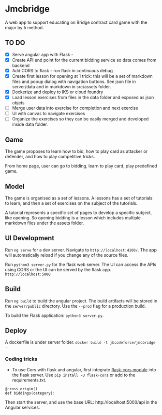 # Jmcbridge

A web app to support educating on Bridge contract card game with the major by 5 method.

## TO DO

* [x] Serve angular app with Flask - 
* [x] Create API end point for the current bidding service so data comes from backend
* [x] Add CORS to flask - run flask in continuous debug
* [x] Create first lesson for opening at 1 trick: this will be a set of markdown files and popup dialog with navigation buttons. See json file in server/data and in markdown in src/assets folder. 
* [x] Dockerize and deploy to IKS or cloud foundry 
* [x] Load lesson exercises from files in the data folder and exposed as json objets
* [ ] Merge user data into exercise for completion and next exercise
* [ ] UI with canvas to navigate exercises
* [ ] Organize the exercises so they can be easily merged and developed inside data folder. 

## Game
The game proposes to learn how to bid, how to play card as attacker or defender, and how to play competitive tricks.

From home page, user can go to bidding, learn to play card, play predefined game. 

## Model

The game is organised as a set of lessons. A lessons has a set of tutorials to learn, and then a set of exercises on the subject of the tutorials.

A tutorial represents a specific set of pages to develop a specific subject, like opening. So opening bidding is a lesson which includes multiple markdown files under the  assets folder. 

## UI Development 

Run `ng serve` for a dev server. Navigate to `http://localhost:4200/`. The app will automatically reload if you change any of the source files.

Run `python3 server.py` for the flask web server. The UI can access the APIs using CORS or the UI can be served by the flask app. `http://localhost:5000` 

## Build

Run `ng build` to build the angular project. The build artifacts will be stored in the `server/public` directory. Use the `--prod` flag for a production build.

To build the Flask application: `python3 server.py`. 

## Deploy

A dockerfile is under server folder. `docker build -t jbcodeforce/jmcbridge .`

### Coding tricks

* To use Cors with flask and angular, first integrate [flask-cors module](https://flask-cors.readthedocs.io/en/latest) into the flask server. Use `pip install -U flask-cors` or add to the requirements.txt. 
 ```
 @cross_origin()
 def biddings(category):

 ```
 Then start the server, and use the base URL: http://localhost:5000/api in the Angular services.